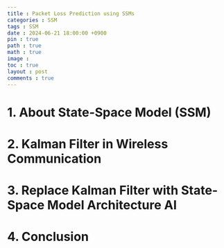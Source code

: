 ```yaml
---
title : Packet Loss Prediction using SSMs
categories : SSM
tags : SSM
date : 2024-06-21 18:00:00 +0900
pin : true
path : true
math : true
image : 
toc : true
layout : post
comments : true
---
```


# 1. About State-Space Model (SSM)

# 2. Kalman Filter in Wireless Communication

# 3. Replace Kalman Filter with State-Space Model Architecture AI

# 4. Conclusion


